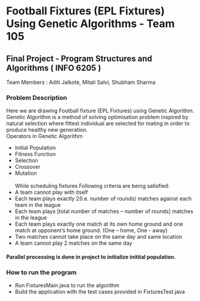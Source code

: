 # Football Fixtures (EPL Fixtures) Using Genetic Algorithms - Team 105 <br/>
 ## Final Project - Program Structures and Algorithms ( INFO 6205 ) <br/>
 Team Members : Aditi Jalkote, Mitali Salvi, Shubham Sharma <br/>

### Problem Description
Here we are drawing Football fixture (EPL Fixtures) using Genetic Algorithm. Genetic Algorithm is a method of solving optimisation problem inspired by natural selection where fittest  individual are selected for mating in order to produce healthy new generation. <br/>
Operators in Genetic Algorithm <br/>
* Initial Population <br/>
* Fitness Function <br/>
* Selection <br/>
* Crossover <br/>
* Mutation <br/> <br/>
While scheduling fixtures Following criteria are being satisfied: <br/>
* A team cannot play with itself <br/>
* Each team plays exactly 2(I.e. number of rounds) matches against each team in the league <br/>
* Each team plays [total number of matches – number of rounds] matches in the league <br/>
* Each team plays exactly one match at its own home ground and one match at opponent’s home ground. (One – home, One - away) <br/>
* Two matches cannot take place on the same day and same location <br/>
* A team cannot play 2 matches on the same day <br/>

####  Parallel processing is done in project to initialize initital population.


### How to run the program <br/>
* Run FixturesMain.java to run the algorithm  
* Build the application with the test cases provided in FixturesTest.java
